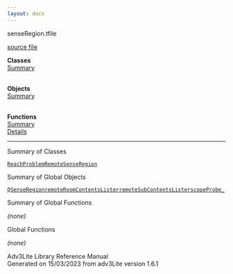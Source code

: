 ```yaml
---
layout: docs
---
```

<span class="title">senseRegion.t</span><span class="type">file</span>

[source file](../source/senseRegion.t.html)

**Classes**  
[Summary](#_ClassSummary_)  
 

**Objects**  
[Summary](#_ObjectSummary_)  
 

**Functions**  
[Summary](#_FunctionSummary_)  
[Details](#_Functions_)



----------------------------------------------------------------------------



<span id="_ClassSummary_"></span>



<span class="hdln">Summary of Classes</span>  



[`ReachProblemRemote`](../object/ReachProblemRemote.html)[`SenseRegion`](../object/SenseRegion.html)
<span id="_ObjectSummary_"></span>



<span class="hdln">Summary of Global Objects</span>  



[`QSenseRegion`](../object/QSenseRegion.html)[`remoteRoomContentsLister`](../object/remoteRoomContentsLister.html)[`remoteSubContentsLister`](../object/remoteSubContentsLister.html)[`scopeProbe_`](../object/scopeProbe_.html)
<span id="FunctionSummary_"></span>



<span class="hdln">Summary of Global Functions</span>  



*(none)* <span id="_Functions_"></span>



<span class="hdln">Global Functions</span>  



*(none)*



Adv3Lite Library Reference Manual  
Generated on 15/03/2023 from adv3Lite version 1.6.1


